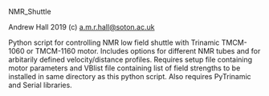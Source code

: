 NMR_Shuttle

Andrew Hall 2019 (c)
a.m.r.hall@soton.ac.uk

Python script for controlling NMR low field shuttle with Trinamic TMCM-1060 or TMCM-1160 motor.
Includes options for different NMR tubes and for arbitarily defined velocity/distance profiles.
Requires setup file containing motor parameters and VBlist file containing list of field strengths 
to be installed in same directory as this python script. Also requires PyTrinamic and Serial libraries.
